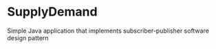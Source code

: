 # SupplyDemand
Simple Java application that implements subscriber-publisher software design pattern
